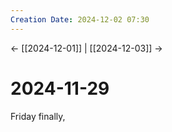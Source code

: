 ```yaml
---
Creation Date: 2024-12-02 07:30
---
```


<- [[2024-12-01]] | [[2024-12-03]]  ->

# 2024-11-29
Friday finally,